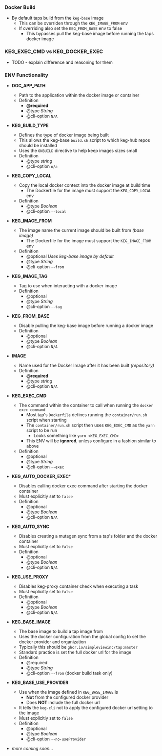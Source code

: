
### Docker Build
* By default taps build from the `keg-base` image
  * This can be overriden through the `KEG_IMAGE_FROM` env
  * If overriding also set the `KEG_FROM_BASE` env to false
    * This bypasses pull the keg-base image before running the taps docker image

### KEG_EXEC_CMD vs KEG_DOCKER_EXEC
* TODO - explain difference and reasoning for them

### ENV Functionality
* **DOC_APP_PATH**
  * Path to the application within the docker image or container
  * Definition
    * **@required**
    * @type *String*
    * @cli-option `N/A`
* **KEG_BUILD_TYPE**
  * Defines the type of docker image being built
  * This allows the keg-base `build.sh` script to which keg-hub repos should be installed
  * Uses the `ONBUILD` directive to help keep images sizes small
  * Definition
    * @type *string*
    * @cli-option `n/a`
* **KEG_COPY_LOCAL**
  * Copy the local docker context into the docker image at build time
    * The Dockerfile for the image must support the `KEG_COPY_LOCAL` env
  * Definition
    * @type *Boolean*
    * @cli-option `--local`
* **KEG_IMAGE_FROM**
  * The image name the current image should be built from *(base image)*
    * The Dockerfile for the image must support the `KEG_IMAGE_FROM` env
  * Definition
    * @optional *Uses keg-base image by default*
    * @type *String*
    * @cli-option `--from`
* **KEG_IMAGE_TAG**
  * Tag to use when interacting with a docker image
  * Definition
    * @optional
    * @type *String*
    * @cli-option `--tag`
* **KEG_FROM_BASE**
  * Disable pulling the keg-base image before running a docker image
  * Definition
    * @optional
    * @type *Boolean*
    * @cli-option `N/A`
* **IMAGE**
  * Name used for the Docker Image after it has been built *(repository)*
  * Definition
    * **@required**
    * @type *string*
    * @cli-option `N/A`
* **KEG_EXEC_CMD**
  * The command within the container to call when running the `docker exec command`
    * Most tap's `Dockerfile` defines running the `container/run.sh` script when starting
    * The `container/run.sh` script then uses `KEG_EXEC_CMD` as the `yarn` script to be run
      * Looks something like `yarn <KEG_EXEC_CMD>`
    * This ENV will be **ignored**, unless configure in a fashion similar to above
  * Definition
    * @optional
    * @type *String*
    * @cli-option `--exec`
* **KEG_AUTO_DOCKER_EXEC***
  * Disables calling docker exec command after starting the docker container
  * Must explicitly set to `false`
  * Definition
    * @optional
    * @type *Boolean*
    * @cli-option `N/A`
* **KEG_AUTO_SYNC**
  * Disables creating a mutagen sync from a tap's folder and the docker container
  * Must explicitly set to `false`
  * Definition
    * @optional
    * @type *Boolean*
    * @cli-option `N/A`
* **KEG_USE_PROXY**
  * Disables keg-proxy container check when executing a task
  * Must explicitly set to `false`
  * Definition
    * @optional
    * @type *Boolean*
    * @cli-option `N/A`
* **KEG_BASE_IMAGE**
  * The base image to build a tap image from
  * Uses the docker configuration from the global config to set the docker provider and organization
  * Typically this should be `ghcr.io/simpleviewinc/tap:master`
  * Standard practice is set the full docker url for the image
  * Definition
    * @required
    * @type *String*
    * @cli-option `--from` (docker build task only)
* **KEG_BASE_USE_PROVIDER**
  * Use when the image defined in `KEG_BASE_IMAGE` is
    * **Not** from the configured docker provider
    * Does **NOT** include the full docker url
  * It tells the `keg-cli` not to apply the configured docker url setting to the image
  * Must explicitly set to `false`
  * Definition
    * @optional
    * @type *Boolean*
    * @cli-option `--no-useProvider`


* *more coming soon...*